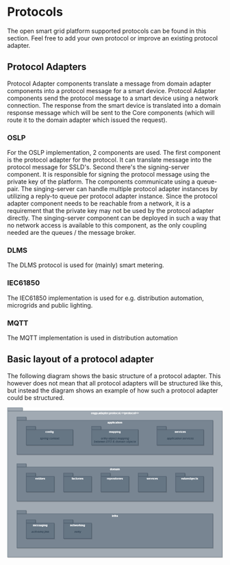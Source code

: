 # Protocols

The open smart grid platform supported protocols can be found in this section. Feel free to add your own protocol or improve an existing protocol adapter.

## Protocol Adapters

Protocol Adapter components translate a message from domain adapter components into a protocol message for a smart device. Protocol Adapter components send the protocol message to a smart device using a network connection. The response from the smart device is translated into a domain response message which will be sent to the Core components \(which will route it to the domain adapter which issued the request\).

### OSLP

For the OSLP implementation, 2 components are used. The first component is the protocol adapter for the protocol. It can translate message into the protocol message for SSLD's. Second there's the signing-server component. It is responsible for signing the protocol message using the private key of the platform. The components communicate using a queue-pair. The singing-server can handle multiple protocol adapter instances by utilizing a reply-to queue per protocol adapter instance. Since the protocol adapter component needs to be reachable from a network, it is a requirement that the private key may not be used by the protocol adapter directly. The singing-server component can be deployed in such a way that no network access is available to this component, as the only coupling needed are the queues / the message broker.

### DLMS

The DLMS protocol is used for \(mainly\) smart metering.

### IEC61850

The IEC61850 implementation is used for e.g. distribution automation, microgrids and public lighting.

### MQTT

The MQTT implementation is used in distribution automation

## Basic layout of a protocol adapter

The following diagram shows the basic structure of a protocol adapter. This however does not mean that all protocol adapters will be structured like this, but instead the diagram shows an example of how such a protocol adapter could be structured.

![Diagram of the structure of a protocol adapter](../.gitbook/assets/protocol-adapters-model-gfx-pa-pd-example.png)

